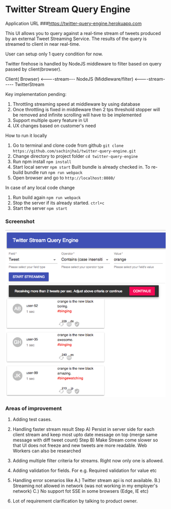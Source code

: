 # Twitter Stream Query Engine

Application URL
###https://twitter-query-engine.herokuapp.com

This UI allows you to query against a real-time stream of tweets produced by an external Tweet Streaming Service.
The results of the query is streamed to client in near real-time. 

User can setup only 1 query condition for now. 

Twitter firehose is handled by NodeJS middleware to filter based on query passed by client(browser).

Client( Browser) <----stream--- NodeJS (Middleware/filter) <----stream----- TwitterStream

Key implementation pending:

1. Throttling streaming speed at middleware by using database
2. Once throttling is fixed in middleware then 2 tps threshold stopper will be removed and infinite scrolling will have to be implemented
3. Support multiple query feature in UI
4. UX changes based on customer's need


How to run it locally
1. Go to terminal and clone code from github ```git clone https://github.com/sachinjha1/twitter-query-engine.git```
2. Change directory to project folder ```cd twitter-query-engine```
3. Run npm install ```npm install```
4. Start local server ```npm start``` Built bundle is already checked in. 
To re-build bundle run ```npm run webpack```
5. Open browser and go to ```http://localhost:8080/```

In case of any local code change
 1. Run build again ```npm run webpack```
 2. Stop the server if its already started. ```ctrl+c``` 
 3. Start the server ```npm start```
 
 ### Screenshot
 ![Home screen](./docs/app-home-screen.png)
 
 ### Areas of improvement
 
 1. Adding test cases.
 
 2. Handling faster stream result
    Step A) Persist in server side for each client stream and keep most upto date message on top (merge same message with diff tweet count)
    Step B) Make Stream come slower so that UI does not freeze and new tweets are more readable. Web Workers can also be researched
 
 3. Adding multiple filter criteria for streams. Right now only one is allowed.
 
 4. Adding validation for fields. For e.g. Required validation for value etc
 
 5. Handling error scenarios like 
     A.) Twitter stream api is not available.
     B.) Streaming not allowed in network (was not working in my employer's network)
     C.) No support fot SSE in some browsers (Edge, IE etc)
     
 6. Lot of requirement clarification by talking to product owner.    
 
